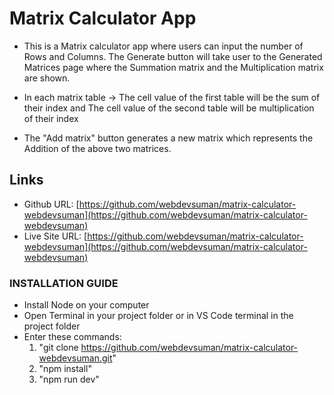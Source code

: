 # Matrix Calculator App

- This is a Matrix calculator app where users can input the number of Rows and Columns. The Generate button will take user to the Generated Matrices page where the Summation matrix and the Multiplication matrix are shown.

- In each matrix table ->
  The cell value of the first table will be the sum of their index and
  The cell value of the second table will be multiplication of their index

- The "Add matrix" button generates a new matrix which represents the Addition of the above two matrices.

## Links

- Github URL: [https://github.com/webdevsuman/matrix-calculator-webdevsuman](https://github.com/webdevsuman/matrix-calculator-webdevsuman)
- Live Site URL: [https://github.com/webdevsuman/matrix-calculator-webdevsuman](https://github.com/webdevsuman/matrix-calculator-webdevsuman)

### INSTALLATION GUIDE

- Install Node on your computer
- Open Terminal in your project folder or in VS Code terminal in the project folder
- Enter these commands:
  1. "git clone https://github.com/webdevsuman/matrix-calculator-webdevsuman.git"
  2. "npm install"
  3. "npm run dev"
